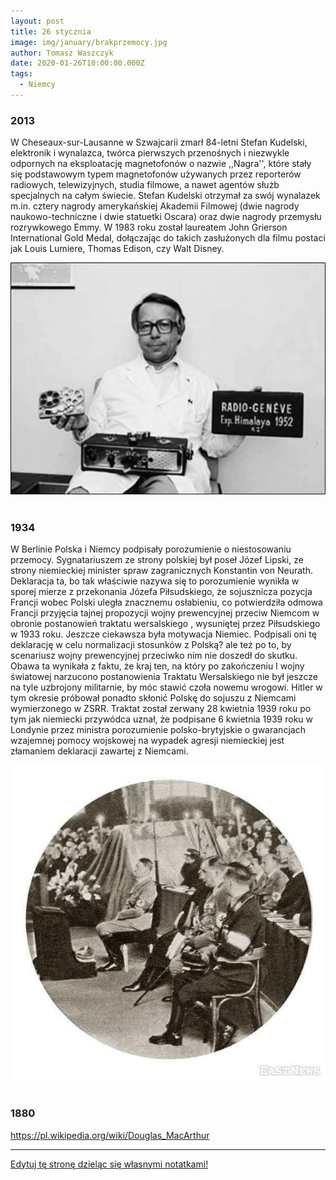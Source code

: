 ```yaml
---
layout: post
title: 26 stycznia
image: img/january/brakprzemocy.jpg
author: Tomasz Waszczyk
date: 2020-01-26T10:00:00.000Z
tags:
  - Niemcy
---
```


### 2013

W Cheseaux-sur-Lausanne w Szwajcarii zmarł 84-letni Stefan Kudelski, elektronik i wynalazca, twórca pierwszych przenośnych i niezwykle odpornych na eksploatację magnetofonów o nazwie ,,Nagra'', które stały się podstawowym typem magnetofonów używanych przez reporterów radiowych, telewizyjnych, studia filmowe, a nawet agentów służb specjalnych na całym świecie. Stefan Kudelski otrzymał za swój wynalazek m.in. cztery nagrody amerykańskiej Akademii Filmowej (dwie nagrody naukowo-techniczne i dwie statuetki Oscara) oraz dwie nagrody przemysłu rozrywkowego Emmy. W 1983 roku został laureatem John Grierson International Gold Medal, dołączając do takich zasłużonych dla filmu postaci jak Louis Lumiere, Thomas Edison, czy Walt Disney.

<img src="./img/january/kudelski.jpg"/><br><br>

### 1934

W Berlinie Polska i Niemcy podpisały porozumienie o niestosowaniu przemocy.
Sygnatariuszem ze strony polskiej był poseł Józef Lipski, ze strony niemieckiej minister spraw zagranicznych Konstantin von Neurath.
Deklaracja ta, bo tak właściwie nazywa się to porozumienie wynikła w sporej mierze z przekonania Józefa Piłsudskiego, że sojusznicza pozycja Francji wobec Polski uległa znacznemu osłabieniu, co potwierdziła odmowa Francji przyjęcia tajnej propozycji wojny prewencyjnej przeciw Niemcom w obronie postanowień
traktatu wersalskiego , wysuniętej przez Piłsudskiego w 1933 roku. Jeszcze ciekawsza była motywacja Niemiec. Podpisali oni tę deklarację w celu normalizacji stosunków z Polską? ale też po to, by scenariusz wojny prewencyjnej przeciwko nim nie doszedł do skutku. Obawa ta wynikała z faktu, że kraj ten, na który po zakończeniu I wojny światowej narzucono postanowienia Traktatu Wersalskiego nie był jeszcze na tyle uzbrojony militarnie, by móc stawić czoła nowemu wrogowi. Hitler w tym okresie próbował ponadto skłonić Polskę do sojuszu z Niemcami wymierzonego w ZSRR.
Traktat został zerwany 28 kwietnia 1939 roku po tym jak niemiecki przywódca uznał, że podpisane 6 kwietnia 1939 roku w Londynie przez ministra porozumienie polsko-brytyjskie o gwarancjach wzajemnej pomocy wojskowej na wypadek agresji niemieckiej jest złamaniem deklaracji zawartej z Niemcami.

<img src="./img/january/brakprzemocy.jpg"/><br><br>

### 1880

https://pl.wikipedia.org/wiki/Douglas_MacArthur

---

<a href="https://github.com/TomaszWaszczyk/historia.waszczyk.com/edit/master/src/content/january-26.md" target="_blank">Edytuj tę stronę dzieląc się własnymi notatkami!</a>
